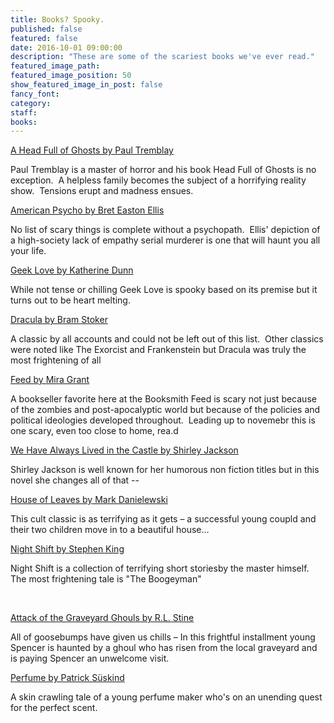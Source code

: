 ```yaml
---
title: Books? Spooky.
published: false
featured: false
date: 2016-10-01 09:00:00
description: "These are some of the scariest books we've ever read."
featured_image_path:
featured_image_position: 50
show_featured_image_in_post: false
fancy_font:
category:
staff:
books:
---
```



[A Head Full of Ghosts by Paul Tremblay](http://www.brooklinebooksmith-shop.com/book/9780062363244)

Paul Tremblay is a master of horror and his book Head Full of Ghosts is no exception.&nbsp; A helpless family becomes the subject of a horrifying reality show.&nbsp; Tensions erupt and madness ensues.

[American Psycho by Bret Easton Ellis](http://www.brooklinebooksmith-shop.com/book/9780679735779)

No list of scary things is complete without a psychopath.&nbsp; Ellis' depiction of a high-society lack of empathy serial murderer is one that will haunt you all your life.

[Geek Love by Katherine Dunn](http://www.brooklinebooksmith-shop.com/book/9780375713347)

While not tense or chilling Geek Love is spooky based on its premise but it turns out to be heart melting.

[Dracula by Bram Stoker](http://www.brooklinebooksmith-shop.com/book/9780451530660')

A classic by all accounts and could not be left out of this list.&nbsp; Other classics were noted like The Exorcist and Frankenstein but Dracula was truly the most frightening of all

[Feed by Mira Grant](http://www.brooklinebooksmith-shop.com/book/9780316081054)

A bookseller favorite here at the Booksmith Feed is scary not just because of the zombies and post-apocalyptic world but because of the policies and political ideologies developed throughout.&nbsp; Leading up to novemebr this is one scary, even too close to home, rea.d

[We Have Always Lived in the Castle by Shirley Jackson](http://www.brooklinebooksmith-shop.com/book/9780143039976)

Shirley Jackson is well known for her humorous non fiction titles but in this novel she changes all of that --

[House of Leaves by Mark Danielewski](http://www.brooklinebooksmith-shop.com/book/9780375703768)

This cult classic is as terrifying as it gets – a successful young coupld and their two children move in to a beautiful house…

[Night Shift by Stephen King](http://www.brooklinebooksmith-shop.com/book/9780307743640)

Night Shift is a collection of terrifying short storiesby the master himself.&nbsp; The most frightening tale is "The Boogeyman"&nbsp;

&nbsp;

[Attack of the Graveyard Ghouls by R.L. Stine](http://www.brooklinebooksmith-shop.com/book/9780545828864)

All of goosebumps have given us chills – In this frightful installment young Spencer is haunted by a ghoul who has risen from the local graveyard and is paying Spencer an unwelcome visit.&nbsp;

[Perfume by Patrick S&uuml;skind](http://www.brooklinebooksmith-shop.com/book/9780375725845)

A skin crawling tale of a young perfume maker who's on an unending quest for the perfect scent.&nbsp;
